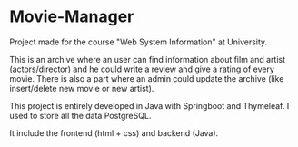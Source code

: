 # Movie-Manager
Project made for the course "Web System Information" at University.

This is an archive where an user can find information about film and artist (actors/director) and he could write a review and give a rating of every movie.
There is also a part where an admin could update the archive (like insert/delete new movie or new artist).

This project is entirely developed in Java with Springboot and Thymeleaf.
I used to store all the data PostgreSQL.

It include the frontend (html + css) and backend (Java).
